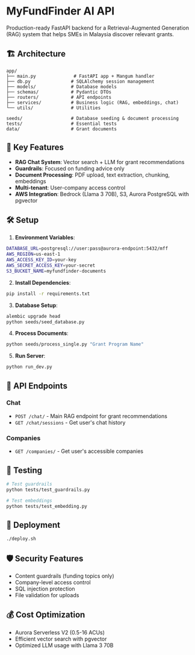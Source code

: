 # MyFundFinder AI API

Production-ready FastAPI backend for a Retrieval-Augmented Generation (RAG) system that helps SMEs in Malaysia discover relevant grants.

## 🏗️ Architecture

```
app/
├── main.py              # FastAPI app + Mangum handler
├── db.py               # SQLAlchemy session management
├── models/             # Database models
├── schemas/            # Pydantic DTOs
├── routers/            # API endpoints
├── services/           # Business logic (RAG, embeddings, chat)
└── utils/              # Utilities

seeds/                  # Database seeding & document processing
tests/                  # Essential tests
data/                   # Grant documents
```

## 🚀 Key Features

- **RAG Chat System**: Vector search + LLM for grant recommendations
- **Guardrails**: Focused on funding advice only
- **Document Processing**: PDF upload, text extraction, chunking, embeddings
- **Multi-tenant**: User-company access control
- **AWS Integration**: Bedrock (Llama 3 70B), S3, Aurora PostgreSQL with pgvector

## 🛠️ Setup

1. **Environment Variables**:
```bash
DATABASE_URL=postgresql://user:pass@aurora-endpoint:5432/mff
AWS_REGION=us-east-1
AWS_ACCESS_KEY_ID=your-key
AWS_SECRET_ACCESS_KEY=your-secret
S3_BUCKET_NAME=myfundfinder-documents
```

2. **Install Dependencies**:
```bash
pip install -r requirements.txt
```

3. **Database Setup**:
```bash
alembic upgrade head
python seeds/seed_database.py
```

4. **Process Documents**:
```bash
python seeds/process_single.py "Grant Program Name"
```

5. **Run Server**:
```bash
python run_dev.py
```

## 📡 API Endpoints

### Chat
- `POST /chat/` - Main RAG endpoint for grant recommendations
- `GET /chat/sessions` - Get user's chat history

### Companies
- `GET /companies/` - Get user's accessible companies

## 🧪 Testing

```bash
# Test guardrails
python tests/test_guardrails.py

# Test embeddings
python tests/test_embedding.py
```

## 🚀 Deployment

```bash
./deploy.sh
```

## 🛡️ Security Features

- Content guardrails (funding topics only)
- Company-level access control
- SQL injection protection
- File validation for uploads

## 💰 Cost Optimization

- Aurora Serverless V2 (0.5-16 ACUs)
- Efficient vector search with pgvector
- Optimized LLM usage with Llama 3 70B
